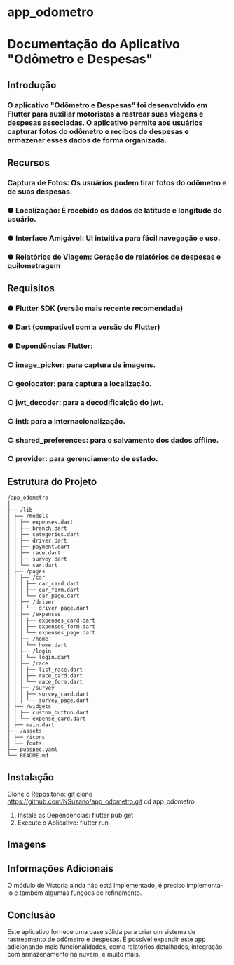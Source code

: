 # app_odometro

# Documentação do Aplicativo "Odômetro e Despesas"

## Introdução
### O aplicativo "Odômetro e Despesas" foi desenvolvido em Flutter para auxiliar motoristas a rastrear suas viagens e despesas associadas. O aplicativo permite aos usuários capturar fotos do odômetro e recibos de despesas e armazenar esses dados de forma organizada.


## Recursos

### Captura de Fotos: Os usuários podem tirar fotos do odômetro e de suas despesas.
### ● Localização: É recebido os dados de latitude e longitude do usuário.
### ● Interface Amigável: UI intuitiva para fácil navegação e uso.
### ● Relatórios de Viagem: Geração de relatórios de despesas e quilometragem

## Requisitos

### ● Flutter SDK (versão mais recente recomendada)
### ● Dart (compatível com a versão do Flutter)
### ● Dependências Flutter:
###   ○ image_picker: para captura de imagens.
###   ○ geolocator: para captura a localização.
###   ○ jwt_decoder: para a decodificalção do jwt.
###   ○ intl: para a internacionalização.
###   ○ shared_preferences: para o salvamento dos dados offline.
###   ○ provider: para gerenciamento de estado.

## Estrutura do Projeto

```
/app_odometro
│
├── /lib
│ ├── /models
│ │ ├── expenses.dart
│ │ ├── branch.dart
│ │ ├── categories.dart
│ │ ├── driver.dart
│ │ ├── payment.dart
│ │ ├── race.dart
│ │ ├── survey.dart
│ │ └── car.dart
│ ├── /pages
│ │ ├── /car
│ │ │ ├── car_card.dart
│ │ │ ├── car_form.dart
│ │ │ └── car_page.dart
│ │ ├── /driver
│ │ │ └── driver_page.dart
│ │ ├── /expenses
│ │ │ ├── expenses_card.dart
│ │ │ ├── expenses_form.dart
│ │ │ └── expenses_page.dart
│ │ ├── /home
│ │ │ └── home.dart
│ │ ├── /login
│ │ │ └── login.dart
│ │ ├── /race
│ │ │ ├── list_race.dart
│ │ │ ├── race_card.dart
│ │ │ └── race_form.dart
│ │ ├── /survey
│ │ │ ├── survey_card.dart
│ │ │ └── survey_page.dart
│ ├── /widgets
│ │ ├── custom_button.dart
│ │ └── expense_card.dart
│ ├── main.dart
├── /assets
│ ├── /icons
│ └── fonts
├── pubspec.yaml
└── README.md
```
## Instalação

Clone o Repositório:
  git clone https://github.com/NSuzano/app_odometro.git
  cd app_odometro
1. Instale as Dependências:
  flutter pub get
2. Execute o Aplicativo:
  flutter run

## Imagens


## Informações Adicionais
O módulo de Vistoria ainda não está implementado, é preciso
implementá-lo e também algumas funções de refinamento.

## Conclusão

Este aplicativo fornece uma base sólida para criar um sistema de
rastreamento de odômetro e despesas. É possível expandir este app
adicionando mais funcionalidades, como relatórios detalhados,
integração com armazenamento na nuvem, e muito mais.

